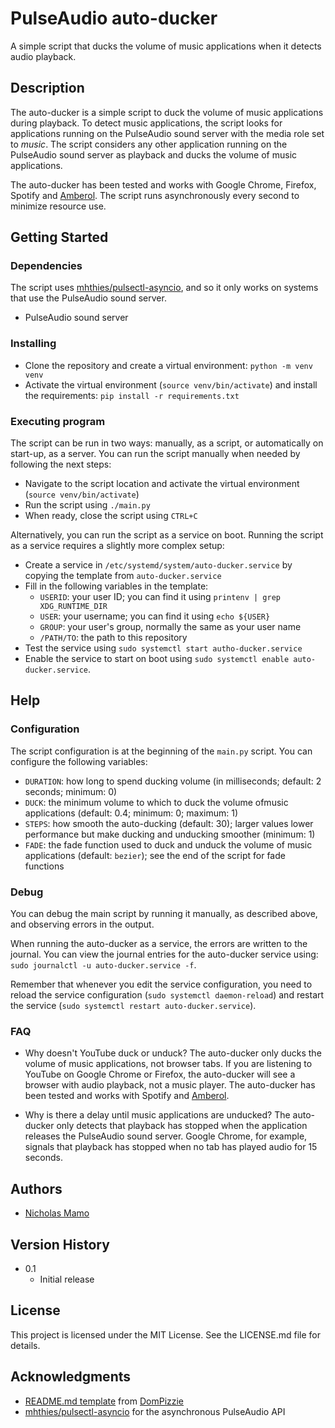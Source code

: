 # PulseAudio auto-ducker

A simple script that ducks the volume of music applications when it detects audio playback.

## Description

The auto-ducker is a simple script to duck the volume of music applications during playback.
To detect music applications, the script looks for applications running on the PulseAudio sound server with the media role set to _music_.
The script considers any other application running on the PulseAudio sound server as playback and ducks the volume of music applications.

The auto-ducker has been tested and works with Google Chrome, Firefox, Spotify and [Amberol](https://gitlab.gnome.org/World/amberol).
The script runs asynchronously every second to minimize resource use.

## Getting Started

### Dependencies

The script uses [mhthies/pulsectl-asyncio](mhthies/pulsectl-asyncio), and so it only works on systems that use the PulseAudio sound server.

* PulseAudio sound server

### Installing

- Clone the repository and create a virtual environment: `python -m venv venv`
- Activate the virtual environment (`source venv/bin/activate`) and install the requirements: `pip install -r requirements.txt`

### Executing program

The script can be run in two ways: manually, as a script, or automatically on start-up, as a server.
You can run the script manually when needed by following the next steps:

- Navigate to the script location and activate the virtual environment (`source venv/bin/activate`)
- Run the script using `./main.py`
- When ready, close the script using `CTRL+C`

Alternatively, you can run the script as a service on boot.
Running the script as a service requires a slightly more complex setup:

- Create a service in `/etc/systemd/system/auto-ducker.service` by copying the template from `auto-ducker.service`
- Fill in the following variables in the template:
	- `USERID`: your user ID; you can find it using `printenv | grep XDG_RUNTIME_DIR`
	- `USER`: your username; you can find it using `echo ${USER}`
	- `GROUP`: your user's group, normally the same as your user name
	- `/PATH/TO`: the path to this repository
- Test the service using `sudo systemctl start autho-ducker.service`
- Enable the service to start on boot using `sudo systemctl enable auto-ducker.service`.

## Help

### Configuration

The script configuration is at the beginning of the `main.py` script.
You can configure the following variables:

- `DURATION`: how long to spend ducking volume (in milliseconds; default: 2 seconds; minimum: 0)
- `DUCK`: the minimum volume to which to duck the volume ofmusic applications (default: 0.4; minimum: 0; maximum: 1)
- `STEPS`: how smooth the auto-ducking (default: 30); larger values lower performance but make ducking and unducking smoother (minimum: 1)
- `FADE`: the fade function used to duck and unduck the volume of music applications (default: `bezier`); see the end of the script for fade functions

### Debug

You can debug the main script by running it manually, as described above, and observing errors in the output.

When running the auto-ducker as a service, the errors are written to the journal.
You can view the journal entries for the auto-ducker service using: `sudo journalctl -u auto-ducker.service -f`.

Remember that whenever you edit the service configuration, you need to reload the service configuration (`sudo systemctl daemon-reload`) and restart the service (`sudo systemctl restart auto-ducker.service`).

### FAQ

- Why doesn't YouTube duck or unduck?
  The auto-ducker only ducks the volume of music applications, not browser tabs.
If you are listening to YouTube on Google Chrome or Firefox, the auto-ducker will see a browser with audio playback, not a music player.
The auto-ducker has been tested and works with Spotify and [Amberol](https://gitlab.gnome.org/World/amberol).

- Why is there a delay until music applications are unducked?
  The auto-ducker only detects that playback has stopped when the application releases the PulseAudio sound server.
Google Chrome, for example, signals that playback has stopped when no tab has played audio for 15 seconds.

## Authors

- [Nicholas Mamo](https://github.com/NicholasMamo/)

## Version History

- 0.1
	- Initial release

## License

This project is licensed under the MIT License.
See the LICENSE.md file for details.

## Acknowledgments

* [README.md template](https://gist.github.com/DomPizzie/7a5ff55ffa9081f2de27c315f5018afc) from [DomPizzie](https://gist.github.com/DomPizzie)
* [mhthies/pulsectl-asyncio](mhthies/pulsectl-asyncio) for the asynchronous PulseAudio API
